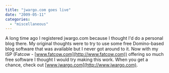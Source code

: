```yaml
---
title: "jwargo.com goes live"
date: "2009-05-11"
categories: 
  - "miscellaneous"
---
```


A long time ago I registered jwargo.com because I thought I'd do a personal blog there. My original thoughts were to try to use some free Domino-based blog software that was available but I never got around to it. Now with my ISP (Fatcow - [www.fatcow.com](http://www.fatcow.com)) offering so much free software I thought I would try making this work. When you get a chance, check out [www.jwargo.com](http://www.jwargo.com).

